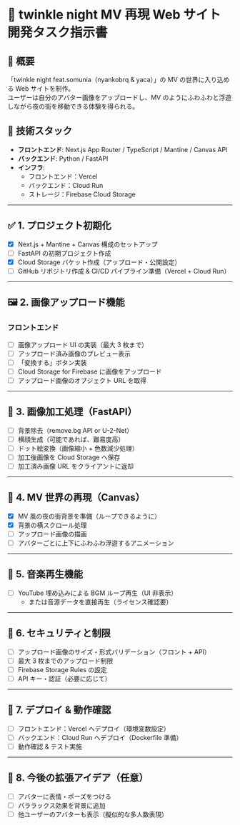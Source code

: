 # 🎨 twinkle night MV 再現 Web サイト 開発タスク指示書

## 🌟 概要

「twinkle night feat.somunia（nyankobrq & yaca）」の MV の世界に入り込める Web サイトを制作。  
ユーザーは自分のアバター画像をアップロードし、MV のようにふわふわと浮遊しながら夜の街を移動できる体験を得られる。

## 🧱 技術スタック

- **フロントエンド**: Next.js App Router / TypeScript / Mantine / Canvas API
- **バックエンド**: Python / FastAPI
- **インフラ**:
  - フロントエンド：Vercel
  - バックエンド：Cloud Run
  - ストレージ：Firebase Cloud Storage

---

## ✅ 1. プロジェクト初期化

- [x] Next.js + Mantine + Canvas 構成のセットアップ
- [ ] FastAPI の初期プロジェクト作成
- [x] Cloud Storage バケット作成（アップロード・公開設定）
- [ ] GitHub リポジトリ作成 & CI/CD パイプライン準備（Vercel + Cloud Run）

---

## 🖼️ 2. 画像アップロード機能

### フロントエンド

- [ ] 画像アップロード UI の実装（最大 3 枚まで）
- [ ] アップロード済み画像のプレビュー表示
- [ ] 「変換する」ボタン実装
- [ ] Cloud Storage for Firebase に画像をアップロード
- [ ] アップロード画像のオブジェクト URL を取得

---

## 🎨 3. 画像加工処理（FastAPI）

- [ ] 背景除去（remove.bg API or U-2-Net）
- [ ] 横顔生成（可能であれば、難易度高）
- [ ] ドット絵変換（画像縮小 + 色数減少処理）
- [ ] 加工後画像を Cloud Storage へ保存
- [ ] 加工済み画像 URL をクライアントに返却

---

## 🌃 4. MV 世界の再現（Canvas）

- [x] MV 風の夜の街背景を準備（ループできるように）
- [x] 背景の横スクロール処理
- [ ] アップロード画像の描画
- [ ] アバターごとに上下にふわふわ浮遊するアニメーション

---

## 🎵 5. 音楽再生機能

- [ ] YouTube 埋め込みによる BGM ループ再生（UI 非表示）
  - または音源データを直接再生（ライセンス確認要）

---

## 🔐 6. セキュリティと制限

- [ ] アップロード画像のサイズ・形式バリデーション（フロント + API）
- [ ] 最大 3 枚までのアップロード制限
- [ ] Firebase Storage Rules の設定
- [ ] API キー・認証（必要に応じて）

---

## 🚀 7. デプロイ & 動作確認

- [ ] フロントエンド：Vercel へデプロイ（環境変数設定）
- [ ] バックエンド：Cloud Run へデプロイ（Dockerfile 準備）
- [ ] 動作確認 & テスト実施

---

## 🔄 8. 今後の拡張アイデア（任意）

- [ ] アバターに表情・ポーズをつける
- [ ] パララックス効果を背景に追加
- [ ] 他ユーザーのアバターも表示（擬似的な多人数表現）
